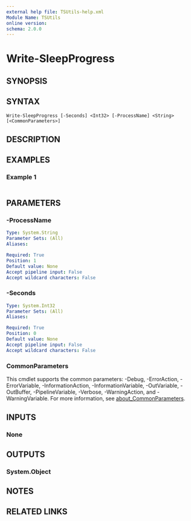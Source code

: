 ```yaml
---
external help file: TSUtils-help.xml
Module Name: TSUtils
online version:
schema: 2.0.0
---
```


# Write-SleepProgress

## SYNOPSIS


## SYNTAX

```
Write-SleepProgress [-Seconds] <Int32> [-ProcessName] <String> [<CommonParameters>]
```

## DESCRIPTION


## EXAMPLES

### Example 1
```powershell

```



## PARAMETERS

### -ProcessName


```yaml
Type: System.String
Parameter Sets: (All)
Aliases:

Required: True
Position: 1
Default value: None
Accept pipeline input: False
Accept wildcard characters: False
```

### -Seconds


```yaml
Type: System.Int32
Parameter Sets: (All)
Aliases:

Required: True
Position: 0
Default value: None
Accept pipeline input: False
Accept wildcard characters: False
```

### CommonParameters
This cmdlet supports the common parameters: -Debug, -ErrorAction, -ErrorVariable, -InformationAction, -InformationVariable, -OutVariable, -OutBuffer, -PipelineVariable, -Verbose, -WarningAction, and -WarningVariable. For more information, see [about_CommonParameters](http://go.microsoft.com/fwlink/?LinkID=113216).

## INPUTS

### None

## OUTPUTS

### System.Object
## NOTES

## RELATED LINKS
